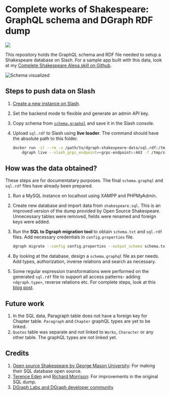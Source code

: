 # Complete works of Shakespeare: GraphQL schema and DGraph RDF dump
![](https://media-fastly.hackerearth.com/media/hackathon/slash-sprint/images/7af8fd52f7-cover_image_1.png)

This repository holds the GraphQL schema and RDF file needed to setup a Shakespeare database on Slash. For a sample app built with this data, look at my [Complete Shakespeare Alexa skill on Github](https://github.com/secretshardul/complete-shakespeare).

![Schema visualized](https://lucid.app/publicSegments/view/e6bbf02e-864b-4ce4-85f2-5dc13a843c5a/image.png)

## Steps to push data on Slash
1. [Create a new instance on Slash](https://slash.dgraph.io/).
2. Set the backend mode to flexible and generate an admin API key.
3. Copy schema from [`schema.graphql`](/schema.graphql) and save it in the Slash console.
4. Upload `sql.rdf` to Slash using **live loader**. The command should have the absolute path to this folder.

    ```sh
    docker run -it --rm -v /path/to/dgraph-shakespeare-data/sql.rdf:/tmp/sql.rdf dgraph/dgraph:v20.07-slash \
        dgraph live --slash_grpc_endpoint=<grpc-endpoint>:443 -f /tmp/sql.rdf -t <api-token>
    ```

## How was the data obtained?
These steps are for documentatary purposes. The final `schema.graphql` and `sql.rdf` files have already been prepared.

1. Run a MySQL instance on localhost using XAMPP and PHPMyAdmin.
2. Create new database and import data from `shakespeare.sql`. This is an improved version of the dump provided by Open Source Shakespeare. Unnecessary tables were removed, fields were renamed and foreign keys were added.
3. Run the **SQL to Dgraph migration tool** to obtain `schema.txt` and `sql.rdf` files. Add necessary credentials in `config.properties` file.

    ```sh
    dgraph migrate --config config.properties --output_schema schema.txt --output_data sql.rdf --host 192.168.64.2
    ```

4. By looking at the database, design a `schema.graphql` file as per needs. Add types, authorization, inverse relations and search as necessary.
5. Some regular expression transformations were performed on the generated `sql.rdf` file to support all access patterns- adding `<dgraph.type>`, reverse relations etc. For complete steps, look at this [blog post](TODO).

## Future work
1. In the SQL data, Paragraph table does not have a foreign key for Chapter table. `Paragraph` and `Chapter` graphQL types are yet to be linked.
2. `Quotes` table was separate and not linked to `Works`, `Character` or any other table. The graphQL types are not linked yet.

## Credits
1. [Open source Shakespeare by George Mason University](https://www.opensourceshakespeare.org/downloads/): For making their SQL database open source.
2. [Terence Eden](https://github.com/edent/Open-Source-Shakespeare) and [Richard Morrison](): For improvements in the original SQL dump.
3. [DGraph Labs and DGraph developer community](https://dgraph.io/)
